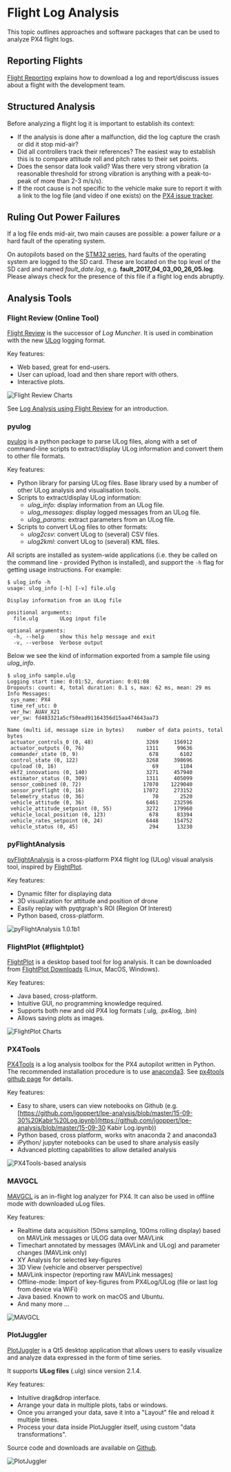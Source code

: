 # Flight Log Analysis

This topic outlines approaches and software packages that can be used to analyze PX4 flight logs.

## Reporting Flights

[Flight Reporting](../getting_started/flight_reporting.md) explains how to download a log and report/discuss issues about a flight with the development team.

## Structured Analysis

Before analyzing a flight log it is important to establish its context:

* If the analysis is done after a malfunction, did the log capture the crash or did it stop mid-air?
* Did all controllers track their references? The easiest way to establish this is to compare attitude roll and pitch rates to their set points.
* Does the sensor data look valid? Was there very strong vibration \(a reasonable threshold for strong vibration is anything with a peak-to-peak of more than 2-3 m/s/s\).
* If the root cause is not specific to the vehicle make sure to report it with a link to the log file \(and video if one exists\) on the [PX4 issue tracker](https://github.com/px4/firmware/issues/new).

## Ruling Out Power Failures

If a log file ends mid-air, two main causes are possible: a power failure *or* a hard fault of the operating system.

On autopilots based on the [STM32 series](http://www.st.com/en/microcontrollers/stm32-32-bit-arm-cortex-mcus.html?querycriteria=productId=SC1169), hard faults of the operating system are logged to the SD card. These are located on the top level of the SD card and named *fault\_date.log*, e.g. **fault\_2017\_04\_03\_00\_26\_05.log**. Please always check for the presence of this file if a flight log ends abruptly.

## Analysis Tools

### Flight Review (Online Tool)

[Flight Review](http://logs.px4.io) is the successor of *Log Muncher*. It is used in combination with the new [ULog](http://dev.px4.io/en/log/ulog_file_format.html) logging format.

Key features:

* Web based, great for end-users.
* User can upload, load and then share report with others.
* Interactive plots.

![Flight Review Charts](../../assets/flight_log_analysis/flight_review/flight-review-example.png)

See [Log Analysis using Flight Review](flight_review.md) for an introduction.

### pyulog

[pyulog](https://github.com/PX4/pyulog) is a python package to parse ULog files, along with a set of command-line scripts to extract/display ULog information and convert them to other file formats.

Key features:

* Python library for parsing ULog files. Base library used by a number of other ULog analysis and visualisation tools.
* Scripts to extract/display ULog information: 
  * *ulog_info*: display information from an ULog file.
  * *ulog_messages*: display logged messages from an ULog file.
  * *ulog_params*: extract parameters from an ULog file.
* Scripts to convert ULog files to other formats: 
  * *ulog2csv*: convert ULog to (several) CSV files.
  * *ulog2kml*: convert ULog to (several) KML files.

All scripts are installed as system-wide applications (i.e. they be called on the command line - provided Python is installed), and support the `-h` flag for getting usage instructions. For example:

    $ ulog_info -h
    usage: ulog_info [-h] [-v] file.ulg
    
    Display information from an ULog file
    
    positional arguments:
      file.ulg       ULog input file
    
    optional arguments:
      -h, --help     show this help message and exit
      -v, --verbose  Verbose output
    

Below we see the kind of information exported from a sample file using *ulog_info*.

    $ ulog_info sample.ulg
    Logging start time: 0:01:52, duration: 0:01:08
    Dropouts: count: 4, total duration: 0.1 s, max: 62 ms, mean: 29 ms
    Info Messages:
     sys_name: PX4
     time_ref_utc: 0
     ver_hw: AUAV_X21
     ver_sw: fd483321a5cf50ead91164356d15aa474643aa73
    
    Name (multi id, message size in bytes)    number of data points, total bytes
     actuator_controls_0 (0, 48)                 3269     156912
     actuator_outputs (0, 76)                    1311      99636
     commander_state (0, 9)                       678       6102
     control_state (0, 122)                      3268     398696
     cpuload (0, 16)                               69       1104
     ekf2_innovations (0, 140)                   3271     457940
     estimator_status (0, 309)                   1311     405099
     sensor_combined (0, 72)                    17070    1229040
     sensor_preflight (0, 16)                   17072     273152
     telemetry_status (0, 36)                      70       2520
     vehicle_attitude (0, 36)                    6461     232596
     vehicle_attitude_setpoint (0, 55)           3272     179960
     vehicle_local_position (0, 123)              678      83394
     vehicle_rates_setpoint (0, 24)              6448     154752
     vehicle_status (0, 45)                       294      13230
    

### pyFlightAnalysis

[pyFlightAnalysis](https://github.com/Marxlp/pyFlightAnalysis) is a cross-platform PX4 flight log (ULog) visual analysis tool, inspired by [FlightPlot](#flightplot).

Key features:

* Dynamic filter for displaying data
* 3D visualization for attitude and position of drone
* Easily replay with pyqtgraph's ROI (Region Of Interest)
* Python based, cross-platform.

![pyFlightAnalysis 1.0.1b1](../../assets/flight_log_analysis/pyflightanalysis.png)

### FlightPlot {#flightplot}

[FlightPlot](https://github.com/PX4/FlightPlot) is a desktop based tool for log analysis. It can be downloaded from [FlightPlot Downloads](https://github.com/PX4/FlightPlot/releases) (Linux, MacOS, Windows).

Key features:

* Java based, cross-platform.
* Intuitive GUI, no programming knowledge required.
* Supports both new and old PX4 log formats (.ulg, .px4log, .bin)
* Allows saving plots as images.

![FlightPlot Charts](../../assets/flight_log_analysis/flightplot_0.2.16.png)

### PX4Tools

[PX4Tools](https://github.com/dronecrew/px4tools) is a log analysis toolbox for the PX4 autopilot written in Python. The recommended installation procedure is to use [anaconda3](https://conda.io/docs/index.html). See [px4tools github page](https://github.com/dronecrew/px4tools) for details.

Key features:

* Easy to share, users can view notebooks on Github \(e.g. [https://github.com/jgoppert/lpe-analysis/blob/master/15-09-30%20Kabir%20Log.ipynb](https://github.com/jgoppert/lpe-analysis/blob/master/15-09-30 Kabir Log.ipynb)\)
* Python based, cross platform, works witn anaconda 2 and anaconda3
* iPython/ jupyter notebooks can be used to share analysis easily
* Advanced plotting capabilities to allow detailed analysis

![PX4Tools-based analysis](../../assets/flight_log_analysis/px4tools.png)

### MAVGCL

[MAVGCL](https://github.com/ecmnet/MAVGCL) is an in-flight log analyzer for PX4. It can also be used in offline mode with downloaded uLog files.

Key features:

* Realtime data acquisition (50ms sampling, 100ms rolling display) based on MAVLink messages or ULOG data over MAVLink
* Timechart annotated by messages (MAVLink and ULog) and parameter changes (MAVLink only)
* XY Analysis for selected key-figures
* 3D View (vehicle and observer perspective)
* MAVLink inspector (reporting raw MAVLink messages)
* Offline-mode: Import of key-figures from PX4Log/ULog (file or last log from device via WiFi)
* Java based. Known to work on macOS and Ubuntu.
* And many more ...

![MAVGCL](../../assets/flight_log_analysis/mavgcl/time_series.png)

### PlotJuggler

[PlotJuggler](https://github.com/facontidavide/PlotJuggler) is a Qt5 desktop application that allows users to easily visualize and analyze data expressed in the form of time series.

It supports **ULog files** (.ulg) since version 2.1.4.

Key features:

* Intuitive drag&drop interface.
* Arrange your data in multiple plots, tabs or windows.
* Once you arranged your data, save it into a "Layout" file and reload it multiple times.
* Process your data inside PlotJuggler itself, using custom "data transformations".

Source code and downloads are available on [Github](https://github.com/facontidavide/PlotJuggler).

![PlotJuggler](../../assets/flight_log_analysis/plotjuggler.png)